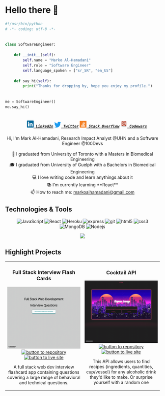 # Hello there 👋

```python
#!/usr/bin/python
# -*- coding: utf-8 -*-


class SoftwareEngineer:

    def __init__(self):
        self.name = "Marko Al-Hamadani"
        self.role = "Software Engineer"
        self.language_spoken = ["sr_SR", "en_US"]

    def say_hi(self):
        print("Thanks for dropping by, hope you enjoy my profile.")


me = SoftwareEngineer()
me.say_hi()
```

<h5 align="center">
  <code>
    <a href="https://www.linkedin.com/in/marko-alhamadani/" title="LinkedIn Profile"><img width="22" src="images/linkedin.svg"> LinkedIn</a></code>
  <code><a href="https://twitter.com/markoalhamadani" title="Twitter Profile"><img width="22" src="images/Twitter-logo.svg.png"> Twitter</a></code>
  <code><a href="https://stackoverflow.com/users/13801461/markogit" title="Stack Overflow Profile"><img width="22" src="images/stackoverflow.svg"> Stack Overflow</a></code>
  <code><a href="https://www.codewars.com/users/MarkoSOE" title="Codewars Profile"><img width="22" src="images/codewars.webp"> Codewars</a></code>
</h5>

<p align="center">
  Hi, I'm Mark Al-Hamadani, Research Impact Analyst @UHN and a Software Engineer @100Devs
  <br>
  <br>
  🔬 I graduated from University of Toronto with a Masters in Biomedical Engineering
  <br>
  🎓 I graduated from University of Guelph with a Bachelors in Biomedical Engineering
  <br>
  💻 I love writing code and learn anythings about it
  <br>
  📚 I’m currently learning **React**
  <br>
  📫 How to reach me: <a href="mailto: markoalhamadani@gmail.com">markoalhamadani@gmail.com</a>
</p>

## Technologies & Tools


<p align="center">
  <img alt="JavaScript" src="https://img.shields.io/badge/-JavaScript-45b8d8?style=flat-square&logo=javascript&logoColor=white" />
  <img alt="React" src="https://img.shields.io/badge/-React-45b8d8?style=flat-square&logo=react&logoColor=white" />
  <img alt="Heroku" src="https://img.shields.io/badge/-Heroku-430098?style=flat-square&logo=heroku&logoColor=white" />
  <img alt="express" src="https://img.shields.io/badge/-Express-764ABC?style=flat-square&logo=express&logoColor=white" />
  <img alt="git" src="https://img.shields.io/badge/-Git-F05032?style=flat-square&logo=git&logoColor=white" />
  <img alt="html5" src="https://img.shields.io/badge/-HTML5-E34F26?style=flat-square&logo=html5&logoColor=white" />
  <img alt="css3" src="https://img.shields.io/badge/-CSS3-E34F26?style=flat-square&logo=css3&logoColor=white" />
  <img alt="MongoDB" src="https://img.shields.io/badge/-MongoDB-13aa52?style=flat-square&logo=mongodb&logoColor=white" />
  <img alt="Nodejs" src="https://img.shields.io/badge/-Nodejs-43853d?style=flat-square&logo=Node.js&logoColor=white" />
</p>

<div align="center">
  <img src="https://github-readme-streak-stats.herokuapp.com/?user=markoSOE&hide_border=true&theme=tokyonight_duo">
</div>


## Highlight Projects
<div align="center">
  <table>
      <tr>
        <td width="50%">
          <h3 align="center">Full Stack Interview Flash Cards</h3>
          <p align="center">
            <a href="https://github.com/MarkoSOE/codingcuecards" target="_blank" rel="noreferrer"> <img src="https://github.com/MarkoSOE/MarkoSOE/blob/main/Flashcards.gif?raw=true" alt="project example"/> </a>
            <span> <a href="https://github.com/MarkoSOE/codingcuecards" target="_blank" rel="noreferrer""><img src="https://img.shields.io/badge/-repo-CAC9CB?style=flat-square&logo=github&logoColor=79668c" alt="button to repository" height ="25px"></a> <a href="https://interviewprepapp.herokuapp.com/" target="_blank" rel="noreferrer"><img src="https://img.shields.io/badge/-live%20site-35393F?style=flat-square" alt="button to live site" height="25px"></a> </span>
            <p align="center">
              A full stack web dev interview flashcard app containing questions covering a large range of behavioral and technical questions.
            </p>
          </p>
        </td>
        <td width="50%">
          <h3 align="center">Cocktail API</h3>
          <p align="center">
            <a href="https://github.com/MarkoSOE/cocktailAPI" target="_blank" rel="noreferrer"> <img src="https://github.com/MarkoSOE/MarkoSOE/blob/main/CocktailAPI.gif?raw=true" alt="project example"/> </a>
            <span> <a href="https://github.com/MarkoSOE/cocktailAPI" target="_blank" rel="noreferrer""><img src="https://img.shields.io/badge/-repo-CAC9CB?style=flat-square&logo=github&logoColor=79668c" alt="button to repository" height ="25px"></a> <a href="https://cocktailnodeapi.herokuapp.com/" target="_blank" rel="noreferrer"><img src="https://img.shields.io/badge/-live%20site-35393F?style=flat-square" alt="button to live site" height="25px"></a> </span>
            <p align="center">
              This API allows users to find recipes (ingredients, quantities, cup/vessel) for any alcoholic drink they'd like to make. Or surprise yourself with a random one
            </p>
          </p>
        </td>
      </tr>
  </table>
</div>
